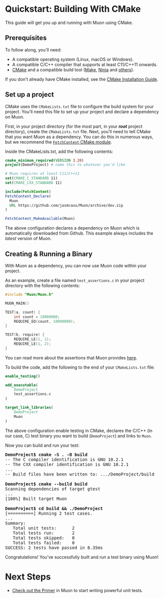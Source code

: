 # Quickstart: Building With CMake

This guide will get you up and running with Muon using CMake. 

## Prerequisites
To follow along, you'll need:
* A compatible operating system (Linux, macOS or Windows).
* A compatible C/C++ compiler that supports at least C11/C++11 onwards.
* [CMake](https://cmake.org/) and a compatible build tool ([Make](https://www.gnu.org/software/make/), [Ninja](https://ninja-build.org/) and [others](https://cmake.org/cmake/help/latest/manual/cmake-generators.7.html)). 

If you don't already have CMake installed, see the [CMake Installation Guide](https://cmake.org/install). 


## Set up a project
CMake uses the `CMakeLists.txt` file to configure the build system for your project. You'll need this file to set up your project and declare a dependency on Muon. 

First, in your project directory (for the most part, in your ***root*** project directory), create the `CMakeLists.txt` file. 
Next, you'll need to tell CMake that you want Muon as a dependency. You can do this in numerous ways, but we recommend the [`FetchContent` CMake module](https://cmake.org/cmake/help/latest/module/FetchContent.html). 

Inside the CMakeLists.txt, add the following contents:
```cmake
cmake_minimum_required(VERSION 3.20)
project(DemoProject) # name this to whatever you'd like 

# Muon requires at least C11/C++11
set(CMAKE_C_STANDARD 11)
set(CMAKE_CXX_STANDARD 11)

include(FetchContent)
FetchContent_Declare(
  Muon
  URL https://github.com/jasmcaus/Muon/archive/dev.zip
)

FetchContent_MakeAvailable(Muon)
```

The above configuration declares a dependency on Muon which is automatically downloaded from Github. This example always includes the *latest* version of Muon. 

## Creating & Running a Binary
With Muon as a dependency, you can now use Muon code within your project. 

As an example, create a file named `test_assertions.c` in your project directory with the following contents:
```c
#include "Muon/Muon.h"

MUON_MAIN()

TEST(a, count) { 
    int count = 10000000;
    REQUIRE_EQ(count, 10000000); 
}

TEST(b, require) {
    REQUIRE_LE(1, 1);
    REQUIRE_LE(1, 2);
}
```

You can read more about the assertions that Muon provides [here](https://github.com/jasmcaus/Muon/blob/dev/docs/CMake-quickstart.md). 

To build the code, add the following to the end of your `CMakeLists.txt` file:
```cmake
enable_testing()

add_executable(
    DemoProject
    test_assertions.c
) 

target_link_libraries(
    DemoProject
    Muon
)
```

The above configuration enable testing in CMake, declares the C/C++ (in our case, C) test binary you want to build (`DemoProject`) and links to `Muon`. 

Now you can build and run your test:
<pre>
<strong>DemoProject$ cmake -S . -B build </strong>
-- The C compiler identification is GNU 10.2.1
-- The CXX compiler identification is GNU 10.2.1
...
-- Build files have been written to: .../DemoProject/build

<strong>DemoProject$ cmake --build build </strong>
Scanning dependencies of target gtest
...
[100%] Built target Muon

<strong>DemoProject$ cd build && ./DemoProject </strong>
[==========] Running 2 test cases.
...
Summary:
   Total unit tests:      2
   Total tests run:       2
   Total tests skipped:   0
   Total tests failed:    0
SUCCESS: 2 tests have passed in 8.35ms
</pre>

Congratulations! You've successfully built and run a test binary using Muon!

# Next Steps
* [Check out the Primer](muon-primer.md) in Muon to start writing powerful unit tests.